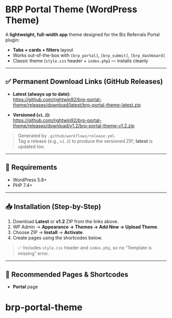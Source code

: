 # BRP Portal Theme (WordPress Theme)

A **lightweight, full-width app** theme designed for the Biz Referrals Portal plugin:
- **Tabs + cards + filters** layout
- Works out-of-the-box with `[brp_portal]`, `[brp_submit]`, `[brp_dashboard]`
- Classic theme (`style.css` header + `index.php`) — installs cleanly

---

## ✅ Permanent Download Links (GitHub Releases)

- **Latest (always up to date):**  
  https://github.com/rightwin92/brp-portal-theme/releases/download/latest/brp-portal-theme-latest.zip

- **Versioned (`v1.2`):**  
  https://github.com/rightwin92/brp-portal-theme/releases/download/v1.2/brp-portal-theme-v1.2.zip

> Generated by `.github/workflows/release.yml`.  
> Tag a release (e.g., `v1.2`) to produce the versioned ZIP; **latest** is updated too.

---

## 🔧 Requirements
- WordPress 5.8+  
- PHP 7.4+

---

## 📥 Installation (Step-by-Step)
1. Download **Latest** or **v1.2** ZIP from the links above.  
2. WP Admin → **Appearance → Themes → Add New → Upload Theme**.  
3. Choose ZIP → **Install** → **Activate**.  
4. Create pages using the shortcodes below.

> ✅ Includes `style.css` header and `index.php`, so no “Template is missing” error.

---

## 🧱 Recommended Pages & Shortcodes
- **Portal** page
# brp-portal-theme
